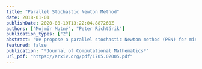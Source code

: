 ```yaml
---
title: "Parallel Stochastic Newton Method"
date: 2018-01-01
publishDate: 2020-08-19T13:22:04.887260Z
authors: ["Mojmı́r Mutný", "Peter Richtárik"]
publication_types: ["2"]
abstract: "We propose a parallel stochastic Newton method (PSN) for minimizing unconstrained smooth convex functions. We analyze the method in the strongly convex case, and give  conditions under which acceleration can be expected when compared to its serial counter- part. We show how PSN can be applied to the large quadratic function minimization in  general, and empirical risk minimization problems. We demonstrate the practical efficiency of the method through numerical experiments and models of simple matrix classes."
featured: false
publication: "*Journal of Computational Mathematics*"
url_pdf: "https://arxiv.org/pdf/1705.02005.pdf"
---
```


